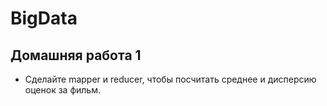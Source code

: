 # BigData

## Домашняя работа 1

- Сделайте mapper и reducer, чтобы посчитать среднее и дисперсию оценок за фильм.
